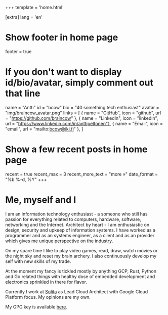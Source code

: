 +++
template = 'home.html'

[extra]
lang = 'en'

# Show footer in home page
footer = true

# If you don't want to display id/bio/avatar, simply comment out that line
name = "Antti"
id = "bcow"
bio = "40 something tech enthusiast"
avatar = "img/braincow_avatar.png"
links = [
    { name = "GitHub", icon = "github", url = "https://github.com/braincow" },
    { name = "LinkedIn", icon = "linkedin", url = "https://www.linkedin.com/in/anttipeltonen"},
    { name = "Email", icon = "email", url = "mailto:bcow@iki.fi" },
]

# Show a few recent posts in home page
recent = true
recent_max = 3
recent_more_text = "more »"
date_format = "%b %-d, %Y"
+++

# Me, myself and I

I am an information technology enthusiast - a someone who still has passion for everything related to computers, hardware, software, networking and the Internet. Architect by heart - I am enthusiastic on design, security and upkeep of information systems. I have worked as a programmer and as an systems engineer, as a client and as an provider which gives me unique perspective on the industry.

On my spare time I like to play video games, read, draw, watch movies or the night sky and reset my brain archery. I also continuously develop my self with new skills of my trade.

At the moment my fancy is tickled mostly by anything GCP, Rust, Python and Go related things with healthy dose of embedded development and electronics sprinkled in there for flavor.

Currently I work at [Solita](https://www.solita.fi) as Lead Cloud Architect with Google Cloud Platform focus. My opinions are my own.

My GPG key is available [here](0x8983856FDCBAFD41.pub).

